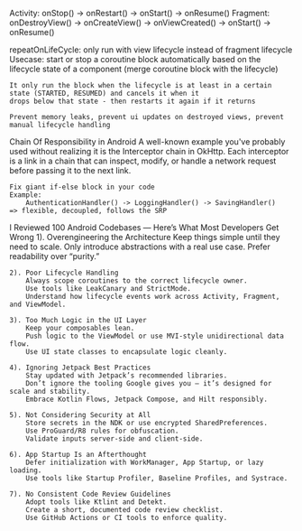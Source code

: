 Activity: onStop() -> onRestart() -> onStart() -> onResume()
Fragment: onDestroyView() -> onCreateView() -> onViewCreated() -> onStart() -> onResume()

repeatOnLifeCycle: only run with view lifecycle instead of fragment lifecycle
	Usecase: start or stop a coroutine block automatically based on the lifecycle state of a component
	(merge coroutine block with the lifecycle)

	It only run the block when the lifecycle is at least in a certain state (STARTED, RESUMED) and cancels it when it 
	drops below that state - then restarts it again if it returns

	Prevent memory leaks, prevent ui updates on destroyed views, prevent manual lifecycle handling
	

Chain Of Responsibility in Android
	A well-known example you've probably used without realizing it is the Interceptor chain in OkHttp. 
	Each interceptor is a link in a chain that can inspect, modify, or handle a network request before passing it to 
		the next link.
	
	Fix giant if-else block in your code
	Example:
		AuthenticationHandler() -> LoggingHandler() -> SavingHandler()
	=> flexible, decoupled, follows the SRP 

I Reviewed 100 Android Codebases — Here’s What Most Developers Get Wrong
	1). Overengineering the Architecture
		Keep things simple until they need to scale.
		Only introduce abstractions with a real use case.
		Prefer readability over “purity.”

	2). Poor Lifecycle Handling	
		Always scope coroutines to the correct lifecycle owner.
		Use tools like LeakCanary and StrictMode.
		Understand how lifecycle events work across Activity, Fragment, and ViewModel.

	3). Too Much Logic in the UI Layer
		Keep your composables lean.
		Push logic to the ViewModel or use MVI-style unidirectional data flow.
		Use UI state classes to encapsulate logic cleanly.

	4). Ignoring Jetpack Best Practices
		Stay updated with Jetpack’s recommended libraries.
		Don’t ignore the tooling Google gives you — it’s designed for scale and stability.
		Embrace Kotlin Flows, Jetpack Compose, and Hilt responsibly.

	5). Not Considering Security at All
		Store secrets in the NDK or use encrypted SharedPreferences.
		Use ProGuard/R8 rules for obfuscation.
		Validate inputs server-side and client-side.

	6). App Startup Is an Afterthought
		Defer initialization with WorkManager, App Startup, or lazy loading.
		Use tools like Startup Profiler, Baseline Profiles, and Systrace.

	7). No Consistent Code Review Guidelines
		Adopt tools like Ktlint and Detekt.
		Create a short, documented code review checklist.
		Use GitHub Actions or CI tools to enforce quality.